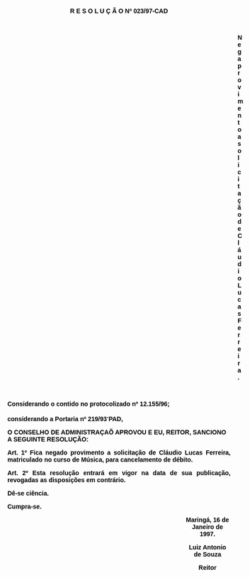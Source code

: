 <BODY TEXT="#000000">

<B><FONT FACE="Arial"><P ALIGN="JUSTIFY"></P>
<P ALIGN="JUSTIFY">&nbsp;</P>
<P ALIGN="JUSTIFY">&nbsp;</P>
<P ALIGN="CENTER">R E S O L U &Ccedil; &Atilde; O Nº 023/97-CAD</P>
<P ALIGN="CENTER"></P>
<P ALIGN="JUSTIFY">&nbsp;</P><DIR>
<DIR>
<DIR>
<DIR>
<DIR>
<DIR>
<DIR>
<DIR>
<DIR>
<DIR>
<DIR>
<DIR>
<DIR>

<P ALIGN="JUSTIFY">Nega provimento a solicita&ccedil;&atilde;o de Cl&aacute;udio Lucas Ferreira.</P>
<P ALIGN="JUSTIFY"></P>
</B><P ALIGN="JUSTIFY">&nbsp;</P></DIR>
</DIR>
</DIR>
</DIR>
</DIR>
</DIR>
</DIR>
</DIR>
</DIR>
</DIR>
</DIR>
</DIR>
</DIR>

<P ALIGN="JUSTIFY">Considerando o contido no protocolizado nº 12.155/96; </P>
<P ALIGN="JUSTIFY">considerando a Portaria nº 219/93<SUP>-</SUP>PAD,</P>

<B><P>O CONSELHO DE ADMINISTRA&Ccedil;A&Otilde; APROVOU E EU, REITOR, SANCIONO A SEGUINTE RESOLU&Ccedil;&Atilde;O:</P>
<P ALIGN="JUSTIFY">Art. 1º  </B>Fica negado provimento a solicita&ccedil;&atilde;o de <B>Cl&aacute;udio Lucas Ferreira, </B>matriculado no curso de M&uacute;sica, para cancelamento de d&eacute;bito.</P>
<B><P ALIGN="JUSTIFY">Art. 2º  </B>Esta resolu&ccedil;&atilde;o entrar&aacute; em vigor na data de sua publica&ccedil;&atilde;o, revogadas as disposi&ccedil;&otilde;es em contr&aacute;rio.</P>
<P ALIGN="JUSTIFY">D&ecirc;-se ci&ecirc;ncia.</P>
<P ALIGN="JUSTIFY">Cumpra-se.</P>
<P ALIGN="JUSTIFY"></P><DIR>
<DIR>
<DIR>
<DIR>
<DIR>
<DIR>
<DIR>
<DIR>
<DIR>
<DIR>

<P ALIGN="CENTER">Maring&aacute;, 16 de Janeiro de 1997.</P>
<P ALIGN="CENTER"></P>
<P ALIGN="CENTER">Luiz Antonio de Souza</P>
<B><P ALIGN="CENTER">Reitor</P></DIR>
</DIR>
</DIR>
</DIR>
</DIR>
</DIR>
</DIR>
</DIR>
</DIR>
</DIR>
</B></FONT></BODY>
